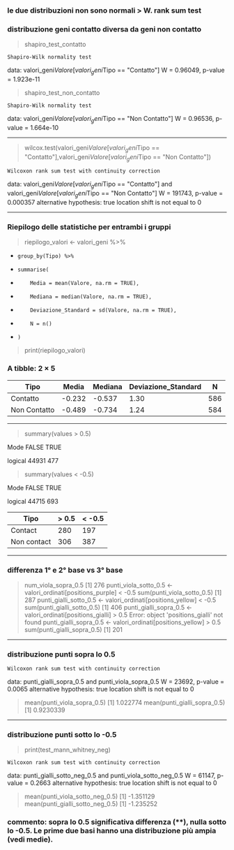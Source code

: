 ### le due distribuzioni non sono normali > W. rank sum test
### distribuzione geni contatto diversa da geni non contatto

> shapiro_test_contatto

	Shapiro-Wilk normality test

data:  valori_geni$Valore[valori_geni$Tipo == "Contatto"]
W = 0.96049, p-value = 1.923e-11

> shapiro_test_non_contatto

	Shapiro-Wilk normality test

data:  valori_geni$Valore[valori_geni$Tipo == "Non Contatto"]
W = 0.96536, p-value = 1.664e-10

---

> wilcox.test(valori_geni$Valore[valori_geni$Tipo == "Contatto"],valori_geni$Valore[valori_geni$Tipo == "Non Contatto"])

	Wilcoxon rank sum test with continuity correction

data:  valori_geni$Valore[valori_geni$Tipo == "Contatto"] and valori_geni$Valore[valori_geni$Tipo == "Non Contatto"]
W = 191743, p-value = 0.000357
alternative hypothesis: true location shift is not equal to 0

---

### Riepilogo delle statistiche per entrambi i gruppi
> riepilogo_valori <- valori_geni %>%
+     group_by(Tipo) %>%
+     summarise(
+         Media = mean(Valore, na.rm = TRUE),
+         Mediana = median(Valore, na.rm = TRUE),
+         Deviazione_Standard = sd(Valore, na.rm = TRUE),
+         N = n()
+     )

> print(riepilogo_valori)

### A tibble: 2 × 5
  |Tipo|          Media| Mediana| Deviazione_Standard|     N|
  |---|---|---|---|---|
|Contatto |    -0.232 | -0.537  |              1.30 |  586
|Non Contatto |-0.489 | -0.734   |             1.24|   584

--- 

> summary(values > 0.5)

   Mode   FALSE    TRUE 

logical   44931     477 

> summary(values < -0.5)

   Mode   FALSE    TRUE 

logical   44715     693 


|Tipo|> 0.5| < -0.5|
|---|---|---|
|Contact| 280 | 197 |
|Non contact | 306 | 387|

---

### differenza 1° e 2° base vs 3° base

> num_viola_sopra_0.5
[1] 276
> punti_viola_sotto_0.5 <- valori_ordinati[positions_purple] < -0.5
> sum(punti_viola_sotto_0.5)
[1] 287
> punti_gialli_sotto_0.5 <- valori_ordinati[positions_yellow] < -0.5
> sum(punti_gialli_sotto_0.5)
[1] 406
> punti_gialli_sopra_0.5 <- valori_ordinati[positions_gialli] > 0.5
Error: object 'positions_gialli' not found
> punti_gialli_sopra_0.5 <- valori_ordinati[positions_yellow] > 0.5
> sum(punti_gialli_sopra_0.5)
[1] 201


---

### distribuzione punti sopra lo 0.5

	Wilcoxon rank sum test with continuity correction

data:  punti_gialli_sopra_0.5 and punti_viola_sopra_0.5
W = 23692, p-value = 0.0065
alternative hypothesis: true location shift is not equal to 0

> mean(punti_viola_sopra_0.5)
[1] 1.022774
> mean(punti_gialli_sopra_0.5)
[1] 0.9230339

---

### distribuzione punti sotto lo -0.5

> print(test_mann_whitney_neg)

	Wilcoxon rank sum test with continuity correction

data:  punti_gialli_sotto_neg_0.5 and punti_viola_sotto_neg_0.5
W = 61147, p-value = 0.2663
alternative hypothesis: true location shift is not equal to 0

> mean(punti_viola_sotto_neg_0.5)
[1] -1.351129
> mean(punti_gialli_sotto_neg_0.5)
[1] -1.235252

### commento: sopra lo 0.5 significativa differenza (**), nulla sotto lo -0.5. Le prime due basi hanno una distribuzione più ampia (vedi medie).
